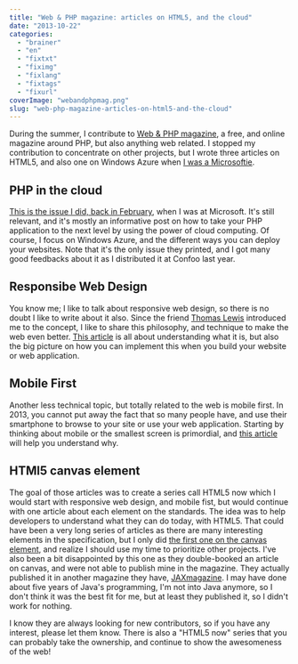 ```yaml
---
title: "Web & PHP magazine: articles on HTML5, and the cloud"
date: "2013-10-22"
categories: 
  - "brainer"
  - "en"
  - "fixtxt"
  - "fiximg"
  - "fixlang"
  - "fixtags"
  - "fixurl"
coverImage: "webandphpmag.png"
slug: "web-php-magazine-articles-on-html5-and-the-cloud"
---
```


During the summer, I contribute to [Web & PHP magazine](https://entwickler.de/webandphp/), a free, and online magazine around PHP, but also anything web related. I stopped my contribution to concentrate on other projects, but I wrote three articles on HTML5, and also one on Windows Azure when [I was a Microsoftie](http://fred.dev/im-leaving-microsoft-looking-for-a-new-opportunity/ "I’m leaving Microsoft, looking for a new opportunity").

## PHP in the cloud

[This is the issue I did, back in February](https://entwickler.de/webandphp/wandphp-issues/february-2013-126083.html), when I was at Microsoft. It's still relevant, and it's mostly an informative post on how to take your PHP application to the next level by using the power of cloud computing. Of course, I focus on Windows Azure, and the different ways you can deploy your websites. Note that it's the only issue they printed, and I got many good feedbacks about it as I distributed it at Confoo last year.

## Responsibe Web Design

You know me; I like to talk about responsive web design, so there is no doubt I like to write about it also. Since the friend [Thomas Lewis](https://twitter.com/TommyLee) introduced me to the concept, I like to share this philosophy, and technique to make the web even better. [This article](https://entwickler.de/webandphp/html5-now-responsive-web-design-125867.html) is all about understanding what it is, but also the big picture on how you can implement this when you build your website or web application.

## Mobile First

Another less technical topic, but totally related to the web is mobile first. In 2013, you cannot put away the fact that so many people have, and use their smartphone to browse to your site or use your web application. Starting by thinking about mobile or the smallest screen is primordial, and [this article](https://entwickler.de/webandphp/html5-now-mobile-first-125837.html) will help you understand why.

## HTMl5 canvas element

The goal of those articles was to create a series call HTML5 now which I would start with responsive web design, and mobile fist, but would continue with one article about each element on the standards. The idea was to help developers to understand what they can do today, with HTML5. That could have been a very long series of articles as there are many interesting elements in the specification, but I only did [the first one on the canvas element](https://jaxenter.com/sketch-appeal-using-html5-canvas-2-107002.html), and realize I should use my time to prioritize other projects. I've also been a bit disappointed by this one as they double-booked an article on canvas, and were not able to publish mine in the magazine. They actually published it in another magazine they have, [JAXmagazine](https://jaxenter.com/jax-magazine). I may have done about five years of Java's programming, I'm not into Java anymore, so I don't think it was the best fit for me, but at least they published it, so I didn't work for nothing.

I know they are always looking for new contributors, so if you have any interest, please let them know. There is also a "HTML5 now" series that you can probably take the ownership, and continue to show the awesomeness of the web!
